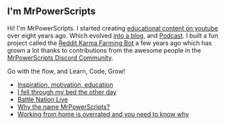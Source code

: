 ## I'm MrPowerScripts

Hi! I'm MrPowerScripts. I started creating [educational content on youtube](https://youtube.com/mrpowerscripts) over eight years ago. Which evolved [into a blog](https://mrpowerscripts.com), and [Podcast](https://anchor.fm/mrpowerscripts). I built a fun project called the [Reddit Karma Farming Bot](https://github.com/MrPowerScripts/reddit-karma-farming-bot) a few years ago which has grown a lot thanks to contributions from the awesome people in the [MrPowerScripts Discord Community](https://bit.ly/mrps-discord). 

Go with the flow, and Learn, Code, Grow!

<!--START_SECTION:feed-->
* [Inspiration, motivation, education](https:&#x2F;&#x2F;mrpowerscripts.com&#x2F;inspiration-motivation-education&#x2F;)
* [I fell through my bed the other day](https:&#x2F;&#x2F;mrpowerscripts.com&#x2F;broken-bed&#x2F;)
* [Battle Nation Live](https:&#x2F;&#x2F;mrpowerscripts.com&#x2F;battle-nation-live&#x2F;)
* [Why the name MrPowerScripts?](https:&#x2F;&#x2F;mrpowerscripts.com&#x2F;why-mrpowerscripts&#x2F;)
* [Working from home is overrated and you need to know why](https:&#x2F;&#x2F;mrpowerscripts.com&#x2F;home-office-overrated&#x2F;)
<!--END_SECTION:feed-->
